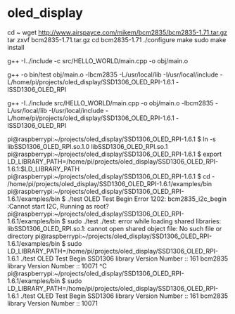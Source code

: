 # oled_display
cd ~
wget http://www.airspayce.com/mikem/bcm2835/bcm2835-1.71.tar.gz
tar zxvf bcm2835-1.71.tar.gz
cd bcm2835-1.71
./configure
make
sudo make install

g++ -I../include -c src/HELLO_WORLD/main.cpp -o obj/main.o

g++ -o bin/test obj/main.o -lbcm2835 -L/usr/local/lib -I/usr/local/include -L/home/pi/projects/oled_display/SSD1306_OLED_RPI-1.6.1 -lSSD1306_OLED_RPI



g++ -I../include src/HELLO_WORLD/main.cpp -o obj/main.o -lbcm2835 -L/usr/local/lib -I/usr/local/include -L/home/pi/projects/oled_display/SSD1306_OLED_RPI-1.6.1 -lSSD1306_OLED_RPI


pi@raspberrypi:~/projects/oled_display/SSD1306_OLED_RPI-1.6.1 $ ln -s libSSD1306_OLED_RPI.so.1.0 libSSD1306_OLED_RPI.so.1
pi@raspberrypi:~/projects/oled_display/SSD1306_OLED_RPI-1.6.1 $ export LD_LIBRARY_PATH=/home/pi/projects/oled_display/SSD1306_OLED_RPI-1.6.1:$LD_LIBRARY_PATH
pi@raspberrypi:~/projects/oled_display/SSD1306_OLED_RPI-1.6.1 $ cd -
/home/pi/projects/oled_display/SSD1306_OLED_RPI-1.6.1/examples/bin
pi@raspberrypi:~/projects/oled_display/SSD1306_OLED_RPI-1.6.1/examples/bin $ ./test
OLED Test Begin
Error 1202: bcm2835_i2c_begin :Cannot start I2C, Running as root?
pi@raspberrypi:~/projects/oled_display/SSD1306_OLED_RPI-1.6.1/examples/bin $ sudo ./test
./test: error while loading shared libraries: libSSD1306_OLED_RPI.so.1: cannot open shared object file: No such file or directory
pi@raspberrypi:~/projects/oled_display/SSD1306_OLED_RPI-1.6.1/examples/bin $ sudo LD_LIBRARY_PATH=/home/pi/projects/oled_display/SSD1306_OLED_RPI-1.6.1 ./test
OLED Test Begin
SSD1306 library Version Number :: 161
bcm2835 library Version Number :: 10071
^C
pi@raspberrypi:~/projects/oled_display/SSD1306_OLED_RPI-1.6.1/examples/bin $ sudo LD_LIBRARY_PATH=/home/pi/projects/oled_display/SSD1306_OLED_RPI-1.6.1 ./test
OLED Test Begin
SSD1306 library Version Number :: 161
bcm2835 library Version Number :: 10071
